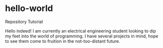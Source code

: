 # hello-world
Repository Tutorial

Hello indeed! I am currently an electrical engineering student looking to dip my feet into the world of programming.
I have several projects in mind, hope to see them come to fruition in the not-too-distant future.
